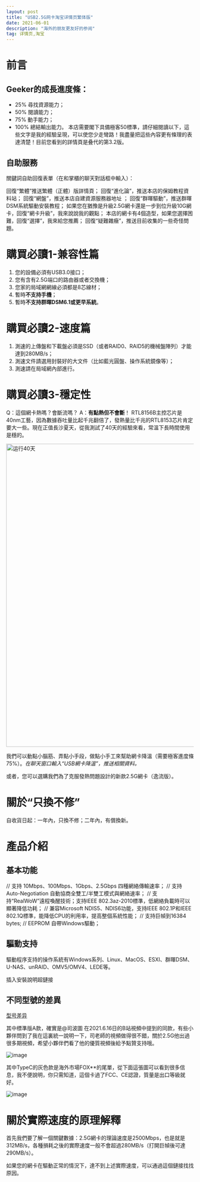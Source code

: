 ```yaml
---
layout: post
title: "USB2.5G网卡淘宝详情页繁体版"
date: 2021-06-01 
description: "海外的朋友更友好的参阅"
tag: 详情页,淘宝
---
```


# 前言
## Geeker的成長進度條：
* 25% 尋找資源能力；
* 50% 閱讀能力；
* 75% 動手能力；
* 100% 總結輸出能力。
  本店需要閣下具備極客50標準，請仔細閱讀以下，這些文字是我的經驗呈現，可以使您少走彎路！我盡量把這些內容更有條理的表達清楚！目前您看到的詳情頁是叠代的第3.2版。

## 自助服務
關鍵詞自助回復表單（在和掌櫃的聊天對話框中輸入）：

回復“繁體”推送繁體（正體）版詳情頁；
回復“進化論”，推送本店的保姆教程資料站；
回復“網盤”，推送本店自建資源服務器地址 ；
回復“群暉驅動”，推送群暉DSM系統驅動安裝教程；
如果您在猶豫是升級2.5G網卡還是一步到位升級10G網卡，回復“網卡升級”，我來說說我的觀點；
本店的網卡有4個造型，如果您選擇困難，回復“選擇”，我來給您推薦；
回復“疑難雜癥”，推送目前收集的一些奇怪問題。

# 購買必讀1-兼容性篇

1. 您的設備必須有USB3.0接口；
2. 您有含有2.5G端口的路由器或者交換機；
3. 您家的局域網網線必須都是8芯線材；
4. 暫時**不支持手機**；
5. 暫時**不支持群暉DSM6.1或更早系統**。

# 購買必讀2-速度篇

1. 測速的上傳盤和下載盤必須是SSD（或者RAID0、RAID5的機械盤陣列）才能達到280MB/s；
2. 測速文件請選用封裝好的大文件（比如藍光圓盤、操作系統鏡像等）；
3. 測速請在局域網內部進行。

# 購買必讀3-穩定性

Q：這個網卡熱嗎？會斷流嗎？ 
A：**有點熱但不會斷**！ RTL8156B主控芯片是40nm工藝，因為數據吞吐量比起千兆翻倍了，發熱量比千兆的RTL8153芯片肯定要大一些。現在正值長沙夏天，從我測試了40天的經驗來看，常溫下長時間使用是穩的。

<img width="812" alt="运行40天" src="https://user-images.githubusercontent.com/85718974/127817060-e7943a72-6e23-492d-88df-21a7d13cfb5b.png">


我們可以動點小腦筋、弄點小手段，做點小手工來幫助網卡降溫（需要極客進度條75%）。*在聊天窗口輸入“USB網卡降溫”，推送相關資料。*

或者，您可以選購我們為了克服發熱問題設計的新款2.5G網卡（逸流版）。

# 關於“只換不修”

自收貨日起：一年內，只換不修；二年內，有償換新。

# 產品介紹

## 基本功能

// 支持 10Mbps、100Mbps、1Gbps、2.5Gbps 四種網絡傳輸速率；
// 支持Auto-Negotiation 自動協商全雙工/半雙工模式與網絡速率；
// 支持“RealWoW”遠程喚醒技術；支持IEEE 802.3az-2010標準，低網絡負載時可以顯著降低功耗；
// 兼容Microsoft NDIS5、NDIS6功能，支持IEEE 802.1P和IEEE 802.1Q標準，能降低CPU的利用率，提高整個系統性能；
// 支持巨幀到16384 bytes;
// EEPROM 自帶Windows驅動；

## 驅動支持

驅動程序支持的操作系統有Windows系列、Linux、MacOS、ESXI、群暉DSM、U-NAS、unRAID、OMV5/OMV4、LEDE等。

插入安裝說明超鏈接

## 不同型號的差異

[型号差异](https://user-images.githubusercontent.com/85718974/127815667-678e12d0-3a06-47a9-8a66-768dcd71f7b5.png)

其中標準版A款，確實是@司波圖 在2021.6.16日的B站視頻中提到的同款，有些小夥伴問到了我在這裏統一說明一下，司老師的視頻做得很不錯，關於2.5G他出過很多期視頻，希望小夥伴們看了他的優質視頻後給予點贊支持哦。

![image](https://user-images.githubusercontent.com/85718974/127816928-94c4f92c-f305-4811-8277-01f8048cc836.png)

其中TypeC的灰色款是海外市場FOX**的尾單，從下面這張圖可以看到很多信息，我不便說明，你只需知道，這個卡過了FCC、CE認證，質量是出口等級就好。

![image](https://user-images.githubusercontent.com/85718974/127816964-83825b3b-912c-4c83-a839-bada2bf33006.png)

# 關於實際速度的原理解釋

首先我們要了解一個關鍵數據：2.5G網卡的理論速度是2500Mbps，也是就是312MB/s，各種損耗之後的實際速度一般不會超過280MB/s（打開巨幀後可達290MB/s）。

如果您的網卡在驅動正常的情況下，達不到上述實際速度，可以通過這個鏈接找找原因。
